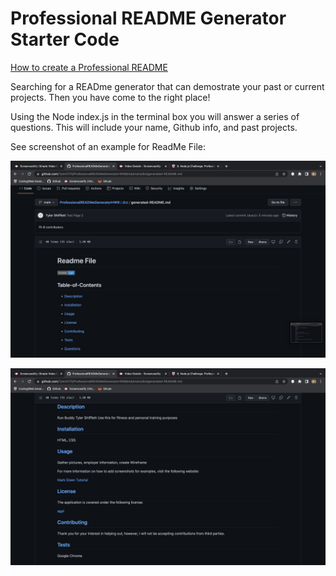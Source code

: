 # Professional README Generator Starter Code

[How to create a Professional README](https://coding-boot-camp.github.io/full-stack/github/professional-readme-guide)

Searching for a READme generator that can demostrate your past or current projects. Then you have come to the right place!

Using the Node index.js in the terminal box you will answer a series of questions. This will include your name, Github info, and past projects. 

See screenshot of an example for ReadMe File: 

![screenshot](./images/Readme1sthalf.png)

![screenshot](./images/Readme2ndhalf.png)